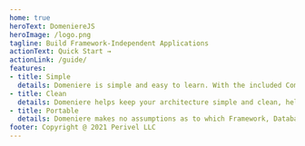 ```yaml
---
home: true
heroText: DomeniereJS
heroImage: /logo.png
tagline: Build Framework-Independent Applications
actionText: Quick Start →
actionLink: /guide/
features:
- title: Simple
  details: Domeniere is simple and easy to learn. With the included Command-Line Interface, you can get started in seconds.
- title: Clean
  details: Domeniere helps keep your architecture simple and clean, helping you stay productive. 
- title: Portable
  details: Domeniere makes no assumptions as to which Framework, Database, or external services you are using.
footer: Copyright @ 2021 Perivel LLC
---
```

